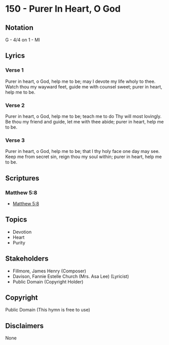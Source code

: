 # 150 - Purer In Heart, O God

## Notation

G - 4/4 on 1 - MI

## Lyrics

### Verse 1

Purer in heart, o God, help me to be; may I devote my life wholy to thee. Watch thou my wayward feet, guide me with counsel sweet; purer in heart, help me to be.

### Verse 2

Purer in heart, o God, help me to be; teach me to do Thy will most lovingly. Be thou my friend and guide, let me with thee abide; purer in heart, help me to be.

### Verse 3

Purer in heart, o God, help me to be; that I thy holy face one day may see. Keep me from secret sin, reign thou my soul within; purer in heart, help me to be.


## Scriptures

### Matthew 5:8

- [Matthew 5:8](https://www.biblegateway.com/passage/?search=Matthew%205%3A8)


## Topics

- Devotion
- Heart
- Purity

## Stakeholders

- Fillmore, James Henry (Composer)
- Davison, Fannie Estelle Church (Mrs. Asa Lee) (Lyricist)
- Public Domain (Copyright Holder)

## Copyright

Public Domain
(This hymn is free to use)

## Disclaimers

None

